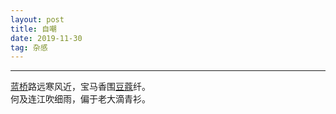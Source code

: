 ```yaml
---
layout: post
title: 自嘲
date: 2019-11-30
tag: 杂感
---
```


---

[蓝桥](https://www.baike.com/wikiid/6701108967229868067?prd=result_list&view_id=rbhvj1k7wwg00)路远寒风近，宝马香围[豆蔻](https://www.baike.com/wikiid/4795436673425743279?prd=result_list&view_id=3zcv0vimwfo000)纤。  
何及连江吹细雨，偏于老大滴青衫。  

<br>
